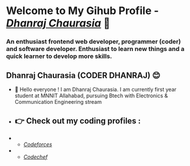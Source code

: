 # Welcome to My Gihub Profile - [*Dhanraj Chaurasia*](https://dhanrajchaurasia.github.io/) :wave:
### An enthusiast frontend web developer, programmer (coder) and software developer. Enthusiast to learn new things and a quick learner to develop more skills.
## **Dhanraj Chaurasia (CODER DHANRAJ) :blush:**
- :wave: Hello everyone ! I am Dhanraj Chaurasia. I am currently first year student at MNNIT Allahabad, pursuing Btech with Electronics & Communication Engineering stream
- ## :point_right: Check out my coding profiles : 
- - [*Codeforces*](https://codeforces.com/profile/coderdhanraj)
- - [*Codechef*](htpps://codechef.com/users/coderdhanraj/)
